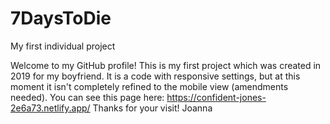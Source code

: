 # 7DaysToDie
My first individual project

Welcome to my GitHub profile! This is my first project which was created in 2019 for my boyfriend. It is a code with responsive settings, but at this moment it isn't completely refined to the mobile view (amendments needed).
You can see this page here: https://confident-jones-2e6a73.netlify.app/
Thanks for your visit!
Joanna
